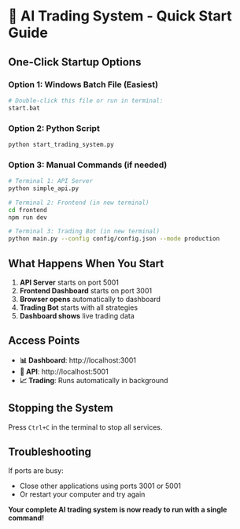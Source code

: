 # 🚀 AI Trading System - Quick Start Guide

## One-Click Startup Options

### Option 1: Windows Batch File (Easiest)
```bash
# Double-click this file or run in terminal:
start.bat
```

### Option 2: Python Script
```bash
python start_trading_system.py
```

### Option 3: Manual Commands (if needed)
```bash
# Terminal 1: API Server
python simple_api.py

# Terminal 2: Frontend (in new terminal)
cd frontend
npm run dev

# Terminal 3: Trading Bot (in new terminal)
python main.py --config config/config.json --mode production
```

## What Happens When You Start

1. **API Server** starts on port 5001
2. **Frontend Dashboard** starts on port 3001
3. **Browser opens** automatically to dashboard
4. **Trading Bot** starts with all strategies
5. **Dashboard shows** live trading data

## Access Points

- **📊 Dashboard**: http://localhost:3001
- **🔌 API**: http://localhost:5001
- **📈 Trading**: Runs automatically in background

## Stopping the System

Press `Ctrl+C` in the terminal to stop all services.

## Troubleshooting

If ports are busy:
- Close other applications using ports 3001 or 5001
- Or restart your computer and try again

**Your complete AI trading system is now ready to run with a single command!**